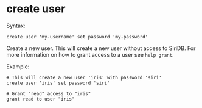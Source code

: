 create user
===========

Syntax:

	create user 'my-username' set password 'my-password'
	
Create a new user. This will create a new user without access to SiriDB.
For more information on how to grant access to a user see `help grant`.

Example:
	
	# This will create a new user 'iris' with password 'siri'
	create user 'iris' set password 'siri'

	# Grant "read" access to "iris"
	grant read to user "iris"
	